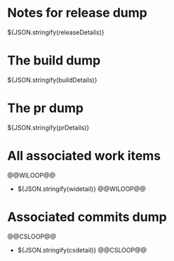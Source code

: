 
# Notes for release dump    
${JSON.stringify(releaseDetails)}    

# The build dump
${JSON.stringify(buildDetails)}    

# The pr dump
${JSON.stringify(prDetails)}    

# All associated work items  
@@WILOOP@@  
* ${JSON.stringify(widetail)}
@@WILOOP@@  
 
# Associated commits dump
@@CSLOOP@@  
* ${JSON.stringify(csdetail)} 
@@CSLOOP@@
